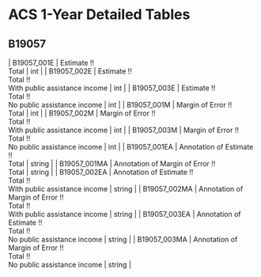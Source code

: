 # ACS 1-Year Detailed Tables

## B19057

| B19057_001E | Estimate !!<br>Total | int |
| B19057_002E | Estimate !!<br>Total !!<br>With public assistance income | int |
| B19057_003E | Estimate !!<br>Total !!<br>No public assistance income | int |
| B19057_001M | Margin of Error !!<br>Total | int |
| B19057_002M | Margin of Error !!<br>Total !!<br>With public assistance income | int |
| B19057_003M | Margin of Error !!<br>Total !!<br>No public assistance income | int |
| B19057_001EA | Annotation of Estimate !!<br>Total | string |
| B19057_001MA | Annotation of Margin of Error !!<br>Total | string |
| B19057_002EA | Annotation of Estimate !!<br>Total !!<br>With public assistance income | string |
| B19057_002MA | Annotation of Margin of Error !!<br>Total !!<br>With public assistance income | string |
| B19057_003EA | Annotation of Estimate !!<br>Total !!<br>No public assistance income | string |
| B19057_003MA | Annotation of Margin of Error !!<br>Total !!<br>No public assistance income | string |

